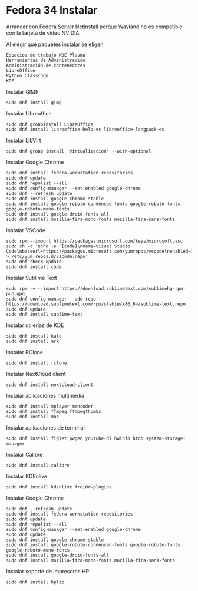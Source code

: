 
# Fedora 34 Instalar

Arrancar con Fedora Server Netinstall porque Wayland no es compatible con la tarjeta de video NVIDIA

Al elegir qué paquetes instalar se eligen

    Espacios de trabajo KDE Plasma
    Herramientas de Administración
    Administración de contenedores
    LibreOffice
    Python Classroom
    KDE

Instalar GIMP

    sudo dnf install gimp

Instalar Libreoffice

    sudo dnf groupinstall LibreOffice
    sudo dnf install libreoffice-help-es libreoffice-langpack-es

Instalar LibVirt

    sudo dnf group install 'Virtualización' --with-optional

Instalar Google Chrome

    sudo dnf install fedora-workstation-repositories
    sudo dnf update
    sudo dnf repolist --all
    sudo dnf config-manager --set-enabled google-chrome
    sudo dnf --refresh update
    sudo dnf install google-chrome-stable
    sudo dnf install google-roboto-condensed-fonts google-roboto-fonts google-roboto-mono-fonts
    sudo dnf install google-droid-fonts-all
    sudo dnf install mozilla-fira-mono-fonts mozilla-fira-sans-fonts

Instalar VSCode

    sudo rpm --import https://packages.microsoft.com/keys/microsoft.asc
    sudo sh -c 'echo -e "[code]\nname=Visual Studio Code\nbaseurl=https://packages.microsoft.com/yumrepos/vscode\nenabled=1\ngpgcheck=1\ngpgkey=https://packages.microsoft.com/keys/microsoft.asc" > /etc/yum.repos.d/vscode.repo'
    sudo dnf check-update
    sudo dnf install code

Instalar Sublime Text

    sudo rpm -v --import https://download.sublimetext.com/sublimehq-rpm-pub.gpg
    sudo dnf config-manager --add-repo https://download.sublimetext.com/rpm/stable/x86_64/sublime-text.repo
    sudo dnf update
    sudo dnf install sublime-text

Instalar utilerías de KDE

    sudo dnf install kate
    sudo dnf install ark

Instalar RClone

    sudo dnf install rclone

Instalar NextCloud client

    sudo dnf install nextcloud-client

Instalar aplicaciones multimedia

    sudo dnf install mplayer mencoder
    sudo dnf install ffmpeg ffmpegthumbs
    sudo dnf install moc

Instalar aplicaciones de terminal

    sudo dnf install figlet pwgen youtube-dl hwinfo htop system-storage-manager

Instalar Calibre

    sudo dnf install calibre

Instalar KDEnlive

    sudo dnf install kdenlive frei0r-plugins

Instalar Google Chrome

    sudo dnf --refresh update
    sudo dnf install fedora-workstation-repositories
    sudo dnf update
    sudo dnf repolist --all
    sudo dnf config-manager --set-enabled google-chrome
    sudo dnf update
    sudo dnf install google-chrome-stable
    sudo dnf install google-roboto-condensed-fonts google-roboto-fonts google-roboto-mono-fonts
    sudo dnf install google-droid-fonts-all
    sudo dnf install mozilla-fira-mono-fonts mozilla-fira-sans-fonts

Instalar soporte de impresoras HP

    sudo dnf install hplip
